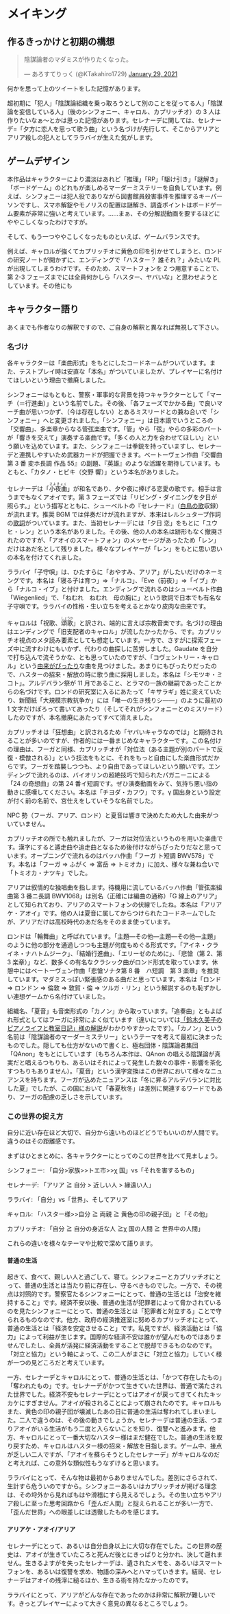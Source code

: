 # メイキング

## 作るきっかけと初期の構想

<blockquote class="twitter-tweet" data-theme="light"><p lang="ja" dir="ltr">陰謀論者のマダミスが作りたくなった。</p>&mdash; あろすてりっく (@KTakahiro1729) <a href="https://twitter.com/KTakahiro1729/status/1354982702777200642?ref_src=twsrc%5Etfw">January 29, 2021</a></blockquote> <script async src="https://platform.twitter.com/widgets.js" charset="utf-8"></script>

何かを思って上のツイートをした記憶があります。

超初期に「犯人」「陰謀論組織を乗っ取ろうとして別のことを従ってる人」「陰謀論を妄信している人」（後のシンフォニー、キャロル、カプリッチオ）の 3 人は作りたいなぁ～とかは思った記憶があります。セレナーデに関しては、セレナーデ=「夕方に恋人を思って歌う曲」という名づけが先行して、そこからアリアとアリア殺しの犯人としてララバイが生えた気がします。

## ゲームデザイン

本作品はキャラクターにより濃淡はあれど「推理」「RP」「駆け引き」「謎解き」「ボードゲーム」のどれもが楽しめるマーダーミステリーを自負しています。例えば、シンフォニーは犯人役でありながら図書館員殺害事件を推理するキーパーソンですし、スマホ解錠やモノリスの配置は謎解き、調査ポイントはボードゲーム要素が非常に強いと考えています。……まぁ、その分解説動画を要するほどにややこしくなったわけですが。

そして、もう一つややこしくなったものといえば、ゲームバランスです。

例えば、キャロルが強くてカプリッチオに黄色の印を引かせてしまうと、ロンドの研究ノートが開かずに、エンディングで「ハスター？ 誰それ？」みたいな PL が出現してしまうわけです。そのため、スマートフォンを 2 つ用意することで、第 2-3 フェーズまでには全員何かしら「ハスター、ヤバいな」と思わせようとしています。その他にも

## キャラクター語り

あくまでも作者なりの解釈ですので、ご自身の解釈と異なれば無視して下さい。

### 名づけ

各キャラクターは「楽曲形式」をもとにしたコードネームがついています。また、テストプレイ時は安直な「本名」がついていましたが、プレイヤーに名付けてほしいという理由で撤廃しました。

シンフォニーはもともと、警察・軍事的な背景を持つキャラクターとして「マーチ（＝行進曲）」という名前でした。その後、「各フェーズでかかる曲」で良いマーチ曲が思いつかず、（今は存在しない）とあるミスリードとの兼ね合いで「シンフォニー」へと変更されました。「シンフォニー」は日本語でいうところの「交響曲」、多楽章からなる管弦楽曲です。「管」やら「弦」やらの多彩のパートが「響きを交えて」演奏する楽曲です。「多くの人と力を合わせてほしい」という願いを込めています。また、シンフォニーは拳銃を持っていますし、セレナーデと連携しやすいため武器カードが把握できます。ベートーヴェン作曲『交響曲第 3 番 変ホ長調 作品 55』の副題、『英雄』のような活躍を期待しています。もともと、「カタノ・ヒビキ（交野 響）」という本名がありました。

セレナーデは「<ruby>小夜曲<rp>（</rp><rt>さよきょく</rt><rp>）</rp></ruby>」が和名であり、夕や夜に捧げる恋愛の歌です。相手は言うまでもなくアオイです。第 3 フェーズでは「リビング・ダイニングを夕日が照らす。」という描写とともに、シューベルトの『セレナード』（[白鳥の歌](https://ja.wikipedia.org/wiki/%E7%99%BD%E9%B3%A5%E3%81%AE%E6%AD%8C)収録）が流れます。推奨 BGM では伴奏だけが流れますが、本来はレルシュタープ作詞の[歌詞](https://schubertiade.jp/houshi/schwanengesang.htm#4)がついています。また、当初セレナーデには「夕日 恋」をもとに「ユウヒ・レン」という本名がありました。その後、他の人の本名は跡形もなく撤廃されたのですが、「アオイのスマートフォン」のメッセージがあったため「レン」だけはあだ名として残りました。様々なプレイヤーが「レン」をもとに思い思いの本名を付けてくれました。

ララバイ「子守唄」は、ひたすらに「おやすみ、アリア」がしたいだけのネーミングです。本名は「寝る子は育つ」⇒「ナルコ」、「Eve（前夜）」⇒「イブ」から「ナルコ・イブ」と付けました。エンディングで流れるのはシューベルト作曲「Wiegenlied」で、「ねむれ　ねむれ　母の胸に」という歌詞で日本でも有名な子守唄です。ララバイの性格・生い立ちを考えるとかなり皮肉な由来です。

キャロルは「祝歌、<ruby>頌歌<rp>（</rp><rt>しょうか</rt><rp>）</rp></ruby>」と訳され、端的に言えば宗教音楽です。名づけの理由はエンディングで「旧支配者のキャロル」が流したかったから、です。カプリッチオ視点のメタ読み要素としても想定しています。一方で、さすがに探索フェーズ中に流すわけにもいかず、代わりの曲探しに苦労しました。Gaudate を自分で打ち込んで流そうかな、とも思っていたのですが、「コヴェントリー・キャロル」という[由来がぴったり](https://ja.wikipedia.org/wiki/%E3%82%B3%E3%83%B4%E3%82%A7%E3%83%B3%E3%83%88%E3%83%AA%E3%83%BC%E3%83%BB%E3%82%AD%E3%83%A3%E3%83%AD%E3%83%AB)な曲を見つけました。あまりにもぴったりだったので、ハスターの招来・解放の時に歌う曲に採用しました。本名は「シモツキ・ミコト」。アルデバラン祭が 11 月であること、とラマの一族の継嗣であったことからの名づけです。ロンドの研究室に入るにあたって「キサラギ」姓に変えていたり、新聞紙「大規模宗教抗争か」には「唯一の生き残りシ――」のように最初の 1 文字だけぽろって書いてあったり（そしてそれがシンフォニーとのミスリード）したのですが、本名撤廃にあたってすべて消えました。

カプリッチオは「狂想曲」と訳されるため「ヤバいキャラなのでは」と期待されることが多いのですが、作者的には一番まじめなキャラクターです。この名付けの理由は、フーガと同様、カプリッチオが「対位法（ある主題が別のパートで反復・模倣される）」という技法をもとに、それをもっと自由にした楽曲形式だからです。フーガを踏襲しつつも、より自由であってほしいという願いです。エンディングで流れるのは、バイオリンの超絶技巧で知られたパガニーニによる「24 の奇想曲」の第 24 番イ短調です。ぜひ演奏動画をみて、気持ち悪い指の動きに感嘆してください。本名は「チヨダ・カフウ」です。γ 国出身という設定が付く前の名前で、宮仕えをしていそうな名前でした。

NPC 勢（フーガ、アリア、ロンド）と夏音は響きで決めたため大した由来がついていません。

カプリッチオの所でも触れましたが、フーガは対位法というものを用いた楽曲です。漢字にすると遁走曲や追走曲となるため後付けながらぴったりだなと思っています。オープニングで流れるのはバッハ作曲「フーガ ト短調 BWV578」です。本名は「フーガ ⇒ ふがく ⇒ 富岳 ⇒ トミオカ」に加え、様々な兼ね合いで「トミオカ・ナツキ」でした。

アリアは叙情的な独唱曲を指します。待機用に流しているバッハ作曲「管弦楽組曲第 3 番ニ長調 BWV1068」は別名（正確には編曲の通称）「G 線上のアリア」として知られており、アリアのスマートフォンの伏線でしたね。本名は「アリアケ・アオイ」です。他の人は夏音に属してからつけられたコードネームでしたが、アリアだけは高校時代のあだ名をそのまま使っています。

ロンドは「輪舞曲」と呼ばれています。「主題―その他―主題―その他―主題」のように他の部分を通過しつつも主題が何度もめぐる形式です。「アイネ・クライネ・ナハトムジーク」、「結婚行進曲」、「エリーゼのために」、「悲愴（第 2、第 3 楽章）」など、数多くの有名なクラシック曲がロンド形式を取っています。休憩中にはベートーヴェン作曲「悲愴ソナタ第 8 番　ハ短調　第 3 楽章」を推奨しています。マダミスっぽい緊張感のある曲だと思っています。本名は「ロンド ⇒ ロンドン ⇒ 倫敦 ⇒ 敦賀・倫 ⇒ ツルガ・リン」という解説するのも恥ずかしい連想ゲームから名付けていました。

組織名、「夏音」も音楽形式の「カノン」から取っています。「追奏曲」ともよばれ形式としてはフーガに非常によく似ています（違いについては[「鈴木久美子のピアノライフと教室日記」様の解説](https://ameblo.jp/syoukei411/entry-12628867126.html)がわかりやすかったです）。「カノン」という名前は「陰謀論者のマーダーミステリー」というテーマを考えて最初に決まったものでした。隠しても仕方がないので書くと、極右団体・陰謀論者集団「QAnon」をもとにしています（もちろん本作は、QAnon の唱える陰謀論が真実だと唱えるつもりも、あるいはそれによって発生した数々の事件・影響を茶化すつもりもありません）。「夏音」という漢字変換はこの世界において様々なニュアンスを持ちます。フーガが込めたニュアンスは「冬に昇るアルデバランに対比した夏」でしたが、この国において「春夏秋冬」は差別に関連するワードでもあり、フーガの配慮の乏しさを示しています。

### この世界の捉え方

自分に近い存在ほど大切で、自分から遠いものほどどうでもいいのが人間です。違うのはその距離感です。

まずはひとまとめに、各キャラクターにとってのこの世界を比べて見ましょう。

シンフォニー: 「自分>家族>>トエ市>>χ 国」vs「それを害するもの」

セレナーデ: 「アリア ≧ 自分 > 近しい人 > 縁遠い人」

ララバイ: 「自分」vs「世界」、そしてアリア

キャロル: 「ハスター様>>自分 ≧ 両親 ≧ 黄色の印の親子団」と「その他」

カプリッチオ: 「自分 ≧ 自分の身近な人 ≧χ 国の人間 ≧ 世界中の人間」

これらの違いを様々なテーマや比較で深めて語ります。

#### 普通の生活

起きて、食べて、親しい人と過ごして、寝て。シンフォニーとカプリッチオにとって、普通の生活とは当たり前に存在し、守るべきものでした。一方で、その視点は対照的です。警察官たるシンフォニーにとって、普通の生活とは「治安を維持すること」です。経済不安以後、普通の生活が犯罪者によって脅かされているのを見たシンフォニーにとって、普通の生活とは「犯罪者と対立する」ことで守られるものなのです。他方、政府の経済推進室に努めるカプリッチオにとって、普通の生活とは「経済を安定させること」です。私見ですが、経済活動とは「協力」によって利益が生じます。国際的な経済不安は誰かが望んだものではありませんでしたし、全員が活発に経済活動をすることで脱却できるものなのです。「対立と協力」という軸によって、この二人がまさに「対立と協力」していく様が一つの見どころだと考えています。

一方、セレナーデとキャロルにとって、普通の生活とは、「かつて存在したもの」「奪われたもの」です。セレナーデがかつて生きていた世界は、普通で満たされた世界でした。経済不安もセレナーデにとってはアオイが戻ってきてくれたキッカケにすぎません。アオイが殺されることによって崩されたのです。キャロルもまた、黄色の印の親子団が壊滅したあの日に普通の生活は奪われてしまいました。二人で違うのは、その後の動きでしょうか。セレナーデは普通の生活、つまりアオイがいる生活がもう二度と入らないことを知り、復讐へと進みます。他方、キャロルにとって一番大切なハスター様はまだ健在でした。普通の生活を取り戻すため、キャロルはハスター様の招来・解放を目指します。ゲーム中、接点が乏しい二人ですが、「アオイを蘇らそうとしたセレナーデ」がキャロルなのだと考えれば、この意外な類似性もうなずけると思います。

ララバイにとって、そんな物は最初からありませんでした。差別にさらされて、生計すら危ういのですから。シンフォニーあるいはカプリッチオが掲げる理念は、その埒外から見ればもはや滑稽にすら見えるでしょう。その生い立ちやアリア殺しに至った思考回路から「歪んだ人間」と捉えられることが多い一方で、「歪んだ世界」への眼差しには透徹したものを感じます。

#### アリアケ・アオイ/アリア

セレナーデにとって、あるいは自分自身以上に大切な存在でした。この世界の歴史は、アオイが生きていたころと死んだ後とにきっぱりと分かれ、決して遡れません。生きるよすがを失ったセレナーデは、遺されたメモを、あるいはスマートフォンを、あるいは復讐を求め、物語の深みへとハマっていきます。結局、セレナーデはアオイの残滓に縋るほか、生きる術を持たなかったのです。

ララバイにとって、アリアがどんな存在であったのかは非常に解釈が難しいです。きっとプレイヤーによって大きく意見の異なるところでしょう。
